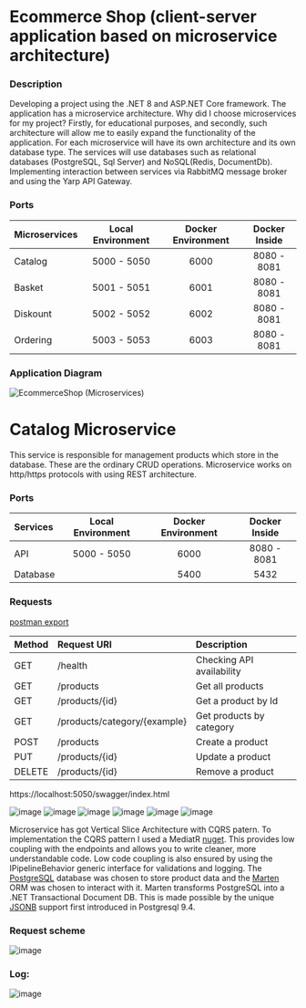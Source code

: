 # Ecommerce Shop (client-server application based on microservice architecture)

### Description

Developing a project using the .NET 8 and ASP.NET Core framework. The application has a microservice architecture.
Why did I choose microservices for my project? Firstly, for educational purposes, and secondly, such architecture will allow me to easily expand the functionality of the application.
For each microservice will have its own architecture and its own database type. The services will use databases such as relational databases (PostgreSQL, Sql Server) and NoSQL(Redis, DocumentDb).
Implementing interaction between services via RabbitMQ message broker and using the Yarp API Gateway.

### Ports
| Microservices | Local Environment  | Docker Environment  | Docker Inside  |
| :-------------|:------------------:| :------------------:|:--------------:|
| Catalog       | 5000 - 5050        | 6000                | 8080 - 8081    |
| Basket        | 5001 - 5051        | 6001                | 8080 - 8081    |
| Diskount      | 5002 - 5052        | 6002                | 8080 - 8081    |
| Ordering      | 5003 - 5053        | 6003                | 8080 - 8081    |

### Application Diagram
![EcommerceShop (Microservices)](https://github.com/user-attachments/assets/4a4138a6-8baa-44d9-9cef-b04e4540aaab)

# Catalog Microservice

This service is responsible for management products which store in the database. 
These are the ordinary CRUD operations. Microservice works on http/https protocols with using REST architecture.

### Ports
| Services | Local Environment  | Docker Environment  | Docker Inside  |
| :--------|:------------------:| :------------------:|:--------------:|
| API      | 5000 - 5050        | 6000                | 8080 - 8081    |
| Database |                    | 5400                | 5432           |

### Requests 
[postman export](https://github.com/Grizzly-Alex/Ecommerce-Shop/tree/feature/catalog.api/src/Services/Catalog/Postman)

| Method  | Request URI                  | Description               |
| :-------|:-----------------------------| :-------------------------|
| GET     | /health                      | Checking API availability |
| GET     | /products                    | Get all products          |
| GET     | /products/{id}               | Get a product by Id       |
| GET     | /products/category/{example} | Get products by category  |
| POST    | /products                    | Create a product          |
| PUT     | /products/{id}               | Update a product          |
| DELETE  | /products/{id}               | Remove a product          | 

https://localhost:5050/swagger/index.html

![image](https://github.com/user-attachments/assets/64e02db9-a91c-492d-844f-a667b01cf143)
![image](https://github.com/user-attachments/assets/bdec7995-c50e-477c-8d59-d0f83a7e8c9b)
![image](https://github.com/user-attachments/assets/7b57faa9-9c70-4abf-90e3-1ff42a723426)
![image](https://github.com/user-attachments/assets/7aaacc2f-d754-47be-9a75-2debdb6f72fd)
![image](https://github.com/user-attachments/assets/c4134a44-c6c3-4c51-ba9e-9ddf89e5b583)
![image](https://github.com/user-attachments/assets/ff9d0a80-1a8c-479a-8b40-31cacdd0bd56)


Microservice has got Vertical Slice Architecture with CQRS patern.
To implementation the CQRS pattern I used a MediatR [nuget](https://www.nuget.org/packages/mediatr/ "MediatR nuget package"). This provides low coupling with the endpoints and allows you to write cleaner, more understandable code.
Low code coupling is also ensured by using the IPipelineBehavior generic interface for validations and logging. 
The [PostgreSQL](https://www.postgresql.org/) database was chosen to store product data and the [Marten](https://martendb.io "site Marten") ORM was chosen to interact with it.
Marten transforms PostgreSQL into a .NET Transactional Document DB. This is made possible by the unique [JSONB](https://www.postgresql.org/docs/current/datatype-json.html) support first introduced in Postgresql 9.4.

### Request scheme

![image](https://github.com/user-attachments/assets/ca4d54f8-231e-4399-a384-12ef4498cbde)

### Log:
![image](https://github.com/user-attachments/assets/f3f7e6c7-c5c9-44de-9d99-356cce2b4cf0)

